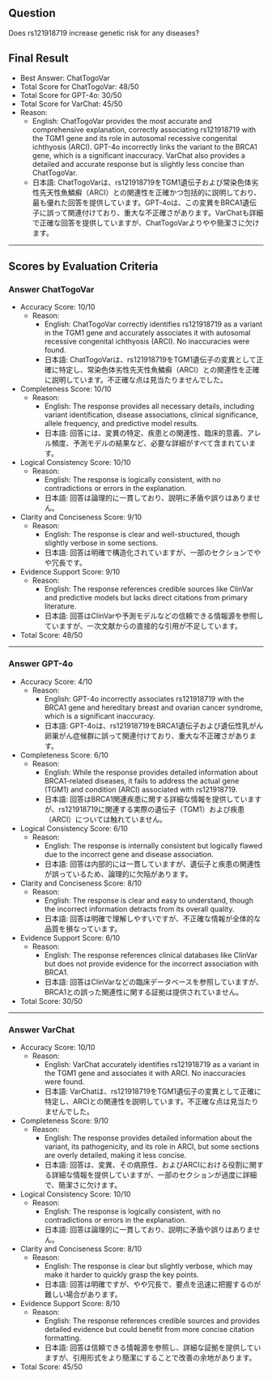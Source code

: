 ## Question

Does rs121918719 increase genetic risk for any diseases?

## Final Result

- Best Answer: ChatTogoVar
- Total Score for ChatTogoVar: 48/50
- Total Score for GPT-4o: 30/50
- Total Score for VarChat: 45/50
- Reason:
  - English: ChatTogoVar provides the most accurate and comprehensive explanation, correctly associating rs121918719 with the TGM1 gene and its role in autosomal recessive congenital ichthyosis (ARCI). GPT-4o incorrectly links the variant to the BRCA1 gene, which is a significant inaccuracy. VarChat also provides a detailed and accurate response but is slightly less concise than ChatTogoVar.
  - 日本語: ChatTogoVarは、rs121918719をTGM1遺伝子および常染色体劣性先天性魚鱗癬（ARCI）との関連性を正確かつ包括的に説明しており、最も優れた回答を提供しています。GPT-4oは、この変異をBRCA1遺伝子に誤って関連付けており、重大な不正確さがあります。VarChatも詳細で正確な回答を提供していますが、ChatTogoVarよりやや簡潔さに欠けます。

---

## Scores by Evaluation Criteria

### Answer ChatTogoVar
- Accuracy Score: 10/10
  - Reason: 
    - English: ChatTogoVar correctly identifies rs121918719 as a variant in the TGM1 gene and accurately associates it with autosomal recessive congenital ichthyosis (ARCI). No inaccuracies were found.
    - 日本語: ChatTogoVarは、rs121918719をTGM1遺伝子の変異として正確に特定し、常染色体劣性先天性魚鱗癬（ARCI）との関連性を正確に説明しています。不正確な点は見当たりませんでした。
- Completeness Score: 10/10
  - Reason: 
    - English: The response provides all necessary details, including variant identification, disease associations, clinical significance, allele frequency, and predictive model results.
    - 日本語: 回答には、変異の特定、疾患との関連性、臨床的意義、アレル頻度、予測モデルの結果など、必要な詳細がすべて含まれています。
- Logical Consistency Score: 10/10
  - Reason: 
    - English: The response is logically consistent, with no contradictions or errors in the explanation.
    - 日本語: 回答は論理的に一貫しており、説明に矛盾や誤りはありません。
- Clarity and Conciseness Score: 9/10
  - Reason: 
    - English: The response is clear and well-structured, though slightly verbose in some sections.
    - 日本語: 回答は明確で構造化されていますが、一部のセクションでやや冗長です。
- Evidence Support Score: 9/10
  - Reason: 
    - English: The response references credible sources like ClinVar and predictive models but lacks direct citations from primary literature.
    - 日本語: 回答はClinVarや予測モデルなどの信頼できる情報源を参照していますが、一次文献からの直接的な引用が不足しています。
- Total Score: 48/50

---

### Answer GPT-4o
- Accuracy Score: 4/10
  - Reason: 
    - English: GPT-4o incorrectly associates rs121918719 with the BRCA1 gene and hereditary breast and ovarian cancer syndrome, which is a significant inaccuracy.
    - 日本語: GPT-4oは、rs121918719をBRCA1遺伝子および遺伝性乳がん卵巣がん症候群に誤って関連付けており、重大な不正確さがあります。
- Completeness Score: 6/10
  - Reason: 
    - English: While the response provides detailed information about BRCA1-related diseases, it fails to address the actual gene (TGM1) and condition (ARCI) associated with rs121918719.
    - 日本語: 回答はBRCA1関連疾患に関する詳細な情報を提供していますが、rs121918719に関連する実際の遺伝子（TGM1）および疾患（ARCI）については触れていません。
- Logical Consistency Score: 6/10
  - Reason: 
    - English: The response is internally consistent but logically flawed due to the incorrect gene and disease association.
    - 日本語: 回答は内部的には一貫していますが、遺伝子と疾患の関連性が誤っているため、論理的に欠陥があります。
- Clarity and Conciseness Score: 8/10
  - Reason: 
    - English: The response is clear and easy to understand, though the incorrect information detracts from its overall quality.
    - 日本語: 回答は明確で理解しやすいですが、不正確な情報が全体的な品質を損なっています。
- Evidence Support Score: 6/10
  - Reason: 
    - English: The response references clinical databases like ClinVar but does not provide evidence for the incorrect association with BRCA1.
    - 日本語: 回答はClinVarなどの臨床データベースを参照していますが、BRCA1との誤った関連性に関する証拠は提供されていません。
- Total Score: 30/50

---

### Answer VarChat
- Accuracy Score: 10/10
  - Reason: 
    - English: VarChat accurately identifies rs121918719 as a variant in the TGM1 gene and associates it with ARCI. No inaccuracies were found.
    - 日本語: VarChatは、rs121918719をTGM1遺伝子の変異として正確に特定し、ARCIとの関連性を説明しています。不正確な点は見当たりませんでした。
- Completeness Score: 9/10
  - Reason: 
    - English: The response provides detailed information about the variant, its pathogenicity, and its role in ARCI, but some sections are overly detailed, making it less concise.
    - 日本語: 回答は、変異、その病原性、およびARCIにおける役割に関する詳細な情報を提供していますが、一部のセクションが過度に詳細で、簡潔さに欠けます。
- Logical Consistency Score: 10/10
  - Reason: 
    - English: The response is logically consistent, with no contradictions or errors in the explanation.
    - 日本語: 回答は論理的に一貫しており、説明に矛盾や誤りはありません。
- Clarity and Conciseness Score: 8/10
  - Reason: 
    - English: The response is clear but slightly verbose, which may make it harder to quickly grasp the key points.
    - 日本語: 回答は明確ですが、やや冗長で、要点を迅速に把握するのが難しい場合があります。
- Evidence Support Score: 8/10
  - Reason: 
    - English: The response references credible sources and provides detailed evidence but could benefit from more concise citation formatting.
    - 日本語: 回答は信頼できる情報源を参照し、詳細な証拠を提供していますが、引用形式をより簡潔にすることで改善の余地があります。
- Total Score: 45/50
